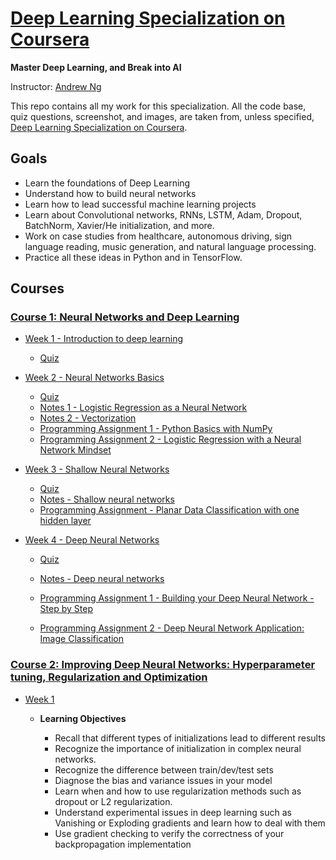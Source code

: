 # [Deep Learning Specialization on Coursera](https://www.coursera.org/specializations/deep-learning)

**Master Deep Learning, and Break into AI**

Instructor: [Andrew Ng](http://www.andrewng.org/)

This repo contains all my work for this specialization. All the code base, quiz questions, screenshot, and images, are taken from, unless specified, [Deep Learning Specialization on Coursera](https://www.coursera.org/specializations/deep-learning).
## Goals
- Learn the foundations of Deep Learning
- Understand how to build neural networks
- Learn how to lead successful machine learning projects
- Learn about Convolutional networks, RNNs, LSTM, Adam, Dropout, BatchNorm, Xavier/He initialization, and more.
- Work on case studies from healthcare, autonomous driving, sign language reading, music generation, and natural language processing.
- Practice all these ideas in Python and in TensorFlow.


## Courses
### [Course 1: Neural Networks and Deep Learning](https://github.com/andersy005/deep-learning-specialization/tree/master/01-Neural-Networks-and-Deep-Learning)
  - [Week 1 - Introduction to deep learning
](https://github.com/andersy005/deep-learning-specialization-coursera/tree/master/01-Neural-Networks-and-Deep-Learning/week1)
    - [Quiz](https://github.com/andersy005/deep-learning-specialization-coursera/blob/master/01-Neural-Networks-and-Deep-Learning/week1/quiz1.pdf)
  - [Week 2 - Neural Networks Basics](https://github.com/andersy005/deep-learning-specialization-coursera/tree/master/01-Neural-Networks-and-Deep-Learning/week2)
    - [Quiz](https://github.com/andersy005/deep-learning-specialization-coursera/blob/master/01-Neural-Networks-and-Deep-Learning/week2/quiz.pdf)
    - [Notes 1 - Logistic Regression as a Neural Network](https://github.com/andersy005/deep-learning-specialization-coursera/blob/master/01-Neural-Networks-and-Deep-Learning/week2/01-Logistic-Regression-as-a-Neural-Network.ipynb)
    - [Notes 2 - Vectorization](https://github.com/andersy005/deep-learning-specialization-coursera/blob/master/01-Neural-Networks-and-Deep-Learning/week2/02-vectorization.ipynb)
    - [Programming Assignment 1 - Python Basics with NumPy](https://github.com/andersy005/deep-learning-specialization-coursera/blob/master/01-Neural-Networks-and-Deep-Learning/week2/Programming-Assignments/Python%2BBasics%2BWith%2BNumpy%2Bv2.ipynb)
    - [Programming Assignment 2 - Logistic Regression with a Neural Network Mindset](https://github.com/andersy005/deep-learning-specialization-coursera/blob/master/01-Neural-Networks-and-Deep-Learning/week2/Programming-Assignments/Logistic%2BRegression%2Bwith%2Ba%2BNeural%2BNetwork%2Bmindset%2Bv3.ipynb)
    
  - [Week 3 - Shallow Neural Networks](https://github.com/andersy005/deep-learning-specialization-coursera/tree/master/01-Neural-Networks-and-Deep-Learning/week3)
    - [Quiz](https://github.com/andersy005/deep-learning-specialization-coursera/blob/master/01-Neural-Networks-and-Deep-Learning/week3/quiz.pdf)
    - [Notes - Shallow neural networks](https://github.com/andersy005/deep-learning-specialization-coursera/blob/master/01-Neural-Networks-and-Deep-Learning/week3/shallow-neural-network.ipynb)
    - [Programming Assignment - Planar Data Classification with one hidden layer](https://github.com/andersy005/deep-learning-specialization-coursera/blob/master/01-Neural-Networks-and-Deep-Learning/week3/Programming%20Assignments/Planar%2Bdata%2Bclassification%2Bwith%2Bone%2Bhidden%2Blayer%2Bv2.ipynb)
      
  - [Week 4 - Deep Neural Networks](https://github.com/andersy005/deep-learning-specialization-coursera/tree/master/01-Neural-Networks-and-Deep-Learning/week3)
    - [Quiz](https://github.com/andersy005/deep-learning-specialization-coursera/blob/master/01-Neural-Networks-and-Deep-Learning/week4/quiz.pdf)
    - [Notes - Deep neural networks](https://github.com/andersy005/deep-learning-specialization-coursera/blob/master/01-Neural-Networks-and-Deep-Learning/week4/deep-neural-networks.ipynb)
    - [Programming Assignment 1 - Building your Deep Neural Network - Step by Step](https://github.com/andersy005/deep-learning-specialization-coursera/blob/master/01-Neural-Networks-and-Deep-Learning/week4/Programming%20Assignments/Building%20your%20Deep%20Neural%20Network%20-%20Step%20by%20Step/Building%2Byour%2BDeep%2BNeural%2BNetwork%2B-%2BStep%2Bby%2BStep%2Bv3.ipynb)
    
     - [Programming Assignment 2 - Deep Neural Network Application: Image Classification](https://github.com/andersy005/deep-learning-specialization-coursera/blob/master/01-Neural-Networks-and-Deep-Learning/week4/Programming%20Assignments/Deep%20Neural%20Network%20Application:%20Image%20Classification/Deep%2BNeural%2BNetwork%2B-%2BApplication%2Bv3.ipynb)
    
    
    
### [Course 2: Improving Deep Neural Networks: Hyperparameter tuning, Regularization and Optimization](https://github.com/andersy005/deep-learning-specialization-coursera/tree/master/02-Improving-Deep-Neural-Networks)

- [Week 1](https://github.com/andersy005/deep-learning-specialization-coursera/tree/master/02-Improving-Deep-Neural-Networks/week1)

  - **Learning Objectives**

    - Recall that different types of initializations lead to different results
    - Recognize the importance of initialization in complex neural networks.
    - Recognize the difference between train/dev/test sets
    - Diagnose the bias and variance issues in your model
    - Learn when and how to use regularization methods such as dropout or L2 regularization.
    - Understand experimental issues in deep learning such as Vanishing or Exploding gradients and learn how to deal with them
    - Use gradient checking to verify the correctness of your backpropagation implementation
